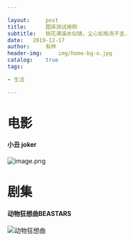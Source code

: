 ```yaml
---

layout: 	post
title:  	图床测试用例
subtitle: 	桃花满溪水似镜，尘心如垢洗不去.
date: 	2019-12-17
author: 	有林
header-img: 	img/home-bg-o.jpg
catalog: 	true
tags:	

- 生活

---
```


# 电影

#### 小丑 joker

![image.png](http://gssyvgeg.f3322.net:50080/chevereto/images/2020/01/05/image.png)


# 剧集

#### 动物狂想曲BEASTARS

![动物狂想曲](http://gssyvgeg.f3322.net:50080/chevereto/images/2019/12/17/image.png)

